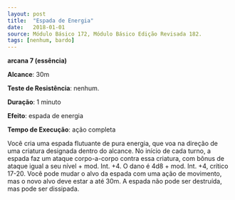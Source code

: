 ```yaml
---
layout: post
title:  "Espada de Energia"
date:   2018-01-01
source: Módulo Básico 172, Módulo Básico Edição Revisada 182.
tags: [nenhum, bardo]
---
```


**arcana 7 (essência)**

**Alcance**: 30m

**Teste de Resistência**: nenhum.

**Duração**: 1 minuto

**Efeito**: espada de energia

**Tempo de Execução**: ação completa

Você cria uma espada flutuante de pura energia, que voa na direção de uma criatura designada dentro do alcance. No início de cada turno, a espada faz um ataque corpo-a-corpo contra essa criatura, com bônus de ataque igual a seu nível + mod. Int. +4. O dano é 4d8 + mod. Int.
+4, crítico 17-20.
Você pode mudar o alvo da espada com uma ação de movimento, mas o novo alvo deve estar a até 30m. A espada não pode ser destruída, mas pode ser dissipada.
